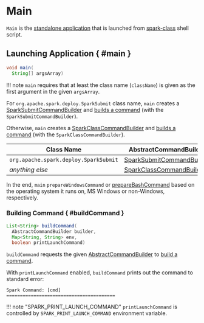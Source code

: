 # Main

`Main` is the [standalone application](#main) that is launched from [spark-class](spark-class.md) shell script.

## Launching Application { #main }

```java
void main(
  String[] argsArray)
```

!!! note
    `main` requires that at least the class name (`className`) is given as the first argument in the given `argsArray`.

For `org.apache.spark.deploy.SparkSubmit` class name, `main` creates a [SparkSubmitCommandBuilder](SparkSubmitCommandBuilder.md) and [builds a command](#buildCommand) (with the `SparkSubmitCommandBuilder`).

Otherwise, `main` creates a [SparkClassCommandBuilder](SparkClassCommandBuilder.md) and [builds a command](#buildCommand) (with the `SparkClassCommandBuilder`).

Class Name | AbstractCommandBuilder
-----------|-----------------------
 `org.apache.spark.deploy.SparkSubmit` | [SparkSubmitCommandBuilder](SparkSubmitCommandBuilder.md)
 _anything else_ | [SparkClassCommandBuilder](SparkClassCommandBuilder.md)

In the end, `main` `prepareWindowsCommand` or [prepareBashCommand](#prepareBashCommand) based on the operating system it runs on, MS Windows or non-Windows, respectively.

### Building Command { #buildCommand }

```java
List<String> buildCommand(
  AbstractCommandBuilder builder,
  Map<String, String> env,
  boolean printLaunchCommand)
```

`buildCommand` requests the given [AbstractCommandBuilder](AbstractCommandBuilder.md) to [build a command](AbstractCommandBuilder.md#buildCommand).

With `printLaunchCommand` enabled, `buildCommand` prints out the command to standard error:

```text
Spark Command: [cmd]
========================================
```

!!! note "SPARK_PRINT_LAUNCH_COMMAND"
    `printLaunchCommand` is controlled by `SPARK_PRINT_LAUNCH_COMMAND` environment variable.
